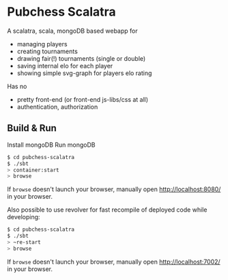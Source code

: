 # Pubchess Scalatra #
A scalatra, scala, mongoDB based webapp for
* managing players
* creating tournaments
* drawing fair(!) tournaments (single or double)
* saving internal elo for each player
* showing simple svg-graph for players elo rating

Has no
* pretty front-end (or front-end js-libs/css at all)
* authentication, authorization

## Build & Run ##
Install mongoDB
Run mongoDB

```sh
$ cd pubchess-scalatra
$ ./sbt
> container:start
> browse
```

If `browse` doesn't launch your browser, manually open [http://localhost:8080/](http://localhost:8080/) in your browser.

Also possible to use revolver for fast recompile of deployed code while developing:
```sh
$ cd pubchess-scalatra
$ ./sbt
> ~re-start
> browse
```
If `browse` doesn't launch your browser, manually open [http://localhost:7002/](http://localhost:7002/) in your browser.
